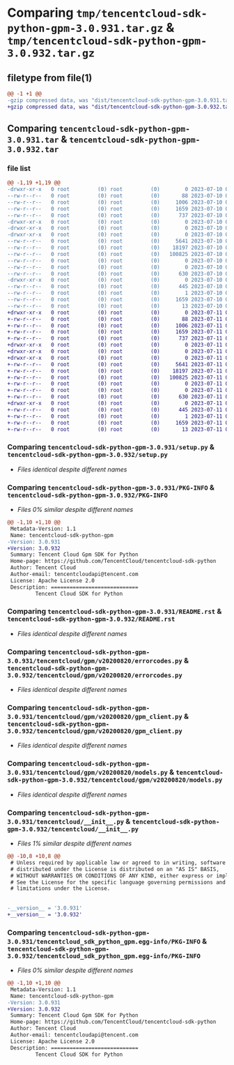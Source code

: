# Comparing `tmp/tencentcloud-sdk-python-gpm-3.0.931.tar.gz` & `tmp/tencentcloud-sdk-python-gpm-3.0.932.tar.gz`

## filetype from file(1)

```diff
@@ -1 +1 @@
-gzip compressed data, was "dist/tencentcloud-sdk-python-gpm-3.0.931.tar", last modified: Mon Jul 10 00:41:21 2023, max compression
+gzip compressed data, was "dist/tencentcloud-sdk-python-gpm-3.0.932.tar", last modified: Tue Jul 11 00:46:33 2023, max compression
```

## Comparing `tencentcloud-sdk-python-gpm-3.0.931.tar` & `tencentcloud-sdk-python-gpm-3.0.932.tar`

### file list

```diff
@@ -1,19 +1,19 @@
-drwxr-xr-x   0 root         (0) root         (0)        0 2023-07-10 00:41:21.000000 tencentcloud-sdk-python-gpm-3.0.931/
--rw-r--r--   0 root         (0) root         (0)       88 2023-07-10 00:41:21.000000 tencentcloud-sdk-python-gpm-3.0.931/setup.cfg
--rw-r--r--   0 root         (0) root         (0)     1006 2023-07-10 00:41:21.000000 tencentcloud-sdk-python-gpm-3.0.931/setup.py
--rw-r--r--   0 root         (0) root         (0)     1659 2023-07-10 00:41:21.000000 tencentcloud-sdk-python-gpm-3.0.931/PKG-INFO
--rw-r--r--   0 root         (0) root         (0)      737 2023-07-10 00:41:21.000000 tencentcloud-sdk-python-gpm-3.0.931/README.rst
-drwxr-xr-x   0 root         (0) root         (0)        0 2023-07-10 00:41:21.000000 tencentcloud-sdk-python-gpm-3.0.931/tencentcloud/
-drwxr-xr-x   0 root         (0) root         (0)        0 2023-07-10 00:41:21.000000 tencentcloud-sdk-python-gpm-3.0.931/tencentcloud/gpm/
-drwxr-xr-x   0 root         (0) root         (0)        0 2023-07-10 00:41:21.000000 tencentcloud-sdk-python-gpm-3.0.931/tencentcloud/gpm/v20200820/
--rw-r--r--   0 root         (0) root         (0)     5641 2023-07-10 00:41:21.000000 tencentcloud-sdk-python-gpm-3.0.931/tencentcloud/gpm/v20200820/errorcodes.py
--rw-r--r--   0 root         (0) root         (0)    18197 2023-07-10 00:41:21.000000 tencentcloud-sdk-python-gpm-3.0.931/tencentcloud/gpm/v20200820/gpm_client.py
--rw-r--r--   0 root         (0) root         (0)   100825 2023-07-10 00:41:21.000000 tencentcloud-sdk-python-gpm-3.0.931/tencentcloud/gpm/v20200820/models.py
--rw-r--r--   0 root         (0) root         (0)        0 2023-07-10 00:41:21.000000 tencentcloud-sdk-python-gpm-3.0.931/tencentcloud/gpm/v20200820/__init__.py
--rw-r--r--   0 root         (0) root         (0)        0 2023-07-10 00:41:21.000000 tencentcloud-sdk-python-gpm-3.0.931/tencentcloud/gpm/__init__.py
--rw-r--r--   0 root         (0) root         (0)      630 2023-07-10 00:41:21.000000 tencentcloud-sdk-python-gpm-3.0.931/tencentcloud/__init__.py
-drwxr-xr-x   0 root         (0) root         (0)        0 2023-07-10 00:41:21.000000 tencentcloud-sdk-python-gpm-3.0.931/tencentcloud_sdk_python_gpm.egg-info/
--rw-r--r--   0 root         (0) root         (0)      445 2023-07-10 00:41:21.000000 tencentcloud-sdk-python-gpm-3.0.931/tencentcloud_sdk_python_gpm.egg-info/SOURCES.txt
--rw-r--r--   0 root         (0) root         (0)        1 2023-07-10 00:41:21.000000 tencentcloud-sdk-python-gpm-3.0.931/tencentcloud_sdk_python_gpm.egg-info/dependency_links.txt
--rw-r--r--   0 root         (0) root         (0)     1659 2023-07-10 00:41:21.000000 tencentcloud-sdk-python-gpm-3.0.931/tencentcloud_sdk_python_gpm.egg-info/PKG-INFO
--rw-r--r--   0 root         (0) root         (0)       13 2023-07-10 00:41:21.000000 tencentcloud-sdk-python-gpm-3.0.931/tencentcloud_sdk_python_gpm.egg-info/top_level.txt
+drwxr-xr-x   0 root         (0) root         (0)        0 2023-07-11 00:46:33.000000 tencentcloud-sdk-python-gpm-3.0.932/
+-rw-r--r--   0 root         (0) root         (0)       88 2023-07-11 00:46:33.000000 tencentcloud-sdk-python-gpm-3.0.932/setup.cfg
+-rw-r--r--   0 root         (0) root         (0)     1006 2023-07-11 00:46:33.000000 tencentcloud-sdk-python-gpm-3.0.932/setup.py
+-rw-r--r--   0 root         (0) root         (0)     1659 2023-07-11 00:46:33.000000 tencentcloud-sdk-python-gpm-3.0.932/PKG-INFO
+-rw-r--r--   0 root         (0) root         (0)      737 2023-07-11 00:46:33.000000 tencentcloud-sdk-python-gpm-3.0.932/README.rst
+drwxr-xr-x   0 root         (0) root         (0)        0 2023-07-11 00:46:33.000000 tencentcloud-sdk-python-gpm-3.0.932/tencentcloud/
+drwxr-xr-x   0 root         (0) root         (0)        0 2023-07-11 00:46:33.000000 tencentcloud-sdk-python-gpm-3.0.932/tencentcloud/gpm/
+drwxr-xr-x   0 root         (0) root         (0)        0 2023-07-11 00:46:33.000000 tencentcloud-sdk-python-gpm-3.0.932/tencentcloud/gpm/v20200820/
+-rw-r--r--   0 root         (0) root         (0)     5641 2023-07-11 00:46:33.000000 tencentcloud-sdk-python-gpm-3.0.932/tencentcloud/gpm/v20200820/errorcodes.py
+-rw-r--r--   0 root         (0) root         (0)    18197 2023-07-11 00:46:33.000000 tencentcloud-sdk-python-gpm-3.0.932/tencentcloud/gpm/v20200820/gpm_client.py
+-rw-r--r--   0 root         (0) root         (0)   100825 2023-07-11 00:46:33.000000 tencentcloud-sdk-python-gpm-3.0.932/tencentcloud/gpm/v20200820/models.py
+-rw-r--r--   0 root         (0) root         (0)        0 2023-07-11 00:46:33.000000 tencentcloud-sdk-python-gpm-3.0.932/tencentcloud/gpm/v20200820/__init__.py
+-rw-r--r--   0 root         (0) root         (0)        0 2023-07-11 00:46:33.000000 tencentcloud-sdk-python-gpm-3.0.932/tencentcloud/gpm/__init__.py
+-rw-r--r--   0 root         (0) root         (0)      630 2023-07-11 00:46:33.000000 tencentcloud-sdk-python-gpm-3.0.932/tencentcloud/__init__.py
+drwxr-xr-x   0 root         (0) root         (0)        0 2023-07-11 00:46:33.000000 tencentcloud-sdk-python-gpm-3.0.932/tencentcloud_sdk_python_gpm.egg-info/
+-rw-r--r--   0 root         (0) root         (0)      445 2023-07-11 00:46:33.000000 tencentcloud-sdk-python-gpm-3.0.932/tencentcloud_sdk_python_gpm.egg-info/SOURCES.txt
+-rw-r--r--   0 root         (0) root         (0)        1 2023-07-11 00:46:33.000000 tencentcloud-sdk-python-gpm-3.0.932/tencentcloud_sdk_python_gpm.egg-info/dependency_links.txt
+-rw-r--r--   0 root         (0) root         (0)     1659 2023-07-11 00:46:33.000000 tencentcloud-sdk-python-gpm-3.0.932/tencentcloud_sdk_python_gpm.egg-info/PKG-INFO
+-rw-r--r--   0 root         (0) root         (0)       13 2023-07-11 00:46:33.000000 tencentcloud-sdk-python-gpm-3.0.932/tencentcloud_sdk_python_gpm.egg-info/top_level.txt
```

### Comparing `tencentcloud-sdk-python-gpm-3.0.931/setup.py` & `tencentcloud-sdk-python-gpm-3.0.932/setup.py`

 * *Files identical despite different names*

### Comparing `tencentcloud-sdk-python-gpm-3.0.931/PKG-INFO` & `tencentcloud-sdk-python-gpm-3.0.932/PKG-INFO`

 * *Files 0% similar despite different names*

```diff
@@ -1,10 +1,10 @@
 Metadata-Version: 1.1
 Name: tencentcloud-sdk-python-gpm
-Version: 3.0.931
+Version: 3.0.932
 Summary: Tencent Cloud Gpm SDK for Python
 Home-page: https://github.com/TencentCloud/tencentcloud-sdk-python
 Author: Tencent Cloud
 Author-email: tencentcloudapi@tencent.com
 License: Apache License 2.0
 Description: ============================
         Tencent Cloud SDK for Python
```

### Comparing `tencentcloud-sdk-python-gpm-3.0.931/README.rst` & `tencentcloud-sdk-python-gpm-3.0.932/README.rst`

 * *Files identical despite different names*

### Comparing `tencentcloud-sdk-python-gpm-3.0.931/tencentcloud/gpm/v20200820/errorcodes.py` & `tencentcloud-sdk-python-gpm-3.0.932/tencentcloud/gpm/v20200820/errorcodes.py`

 * *Files identical despite different names*

### Comparing `tencentcloud-sdk-python-gpm-3.0.931/tencentcloud/gpm/v20200820/gpm_client.py` & `tencentcloud-sdk-python-gpm-3.0.932/tencentcloud/gpm/v20200820/gpm_client.py`

 * *Files identical despite different names*

### Comparing `tencentcloud-sdk-python-gpm-3.0.931/tencentcloud/gpm/v20200820/models.py` & `tencentcloud-sdk-python-gpm-3.0.932/tencentcloud/gpm/v20200820/models.py`

 * *Files identical despite different names*

### Comparing `tencentcloud-sdk-python-gpm-3.0.931/tencentcloud/__init__.py` & `tencentcloud-sdk-python-gpm-3.0.932/tencentcloud/__init__.py`

 * *Files 1% similar despite different names*

```diff
@@ -10,8 +10,8 @@
 # Unless required by applicable law or agreed to in writing, software
 # distributed under the License is distributed on an "AS IS" BASIS,
 # WITHOUT WARRANTIES OR CONDITIONS OF ANY KIND, either express or implied.
 # See the License for the specific language governing permissions and
 # limitations under the License.
 
 
-__version__ = '3.0.931'
+__version__ = '3.0.932'
```

### Comparing `tencentcloud-sdk-python-gpm-3.0.931/tencentcloud_sdk_python_gpm.egg-info/PKG-INFO` & `tencentcloud-sdk-python-gpm-3.0.932/tencentcloud_sdk_python_gpm.egg-info/PKG-INFO`

 * *Files 0% similar despite different names*

```diff
@@ -1,10 +1,10 @@
 Metadata-Version: 1.1
 Name: tencentcloud-sdk-python-gpm
-Version: 3.0.931
+Version: 3.0.932
 Summary: Tencent Cloud Gpm SDK for Python
 Home-page: https://github.com/TencentCloud/tencentcloud-sdk-python
 Author: Tencent Cloud
 Author-email: tencentcloudapi@tencent.com
 License: Apache License 2.0
 Description: ============================
         Tencent Cloud SDK for Python
```

